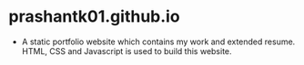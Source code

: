 # prashantk01.github.io
 - A static portfolio website which contains my work and extended resume. HTML, CSS and Javascript is used to build this website.
